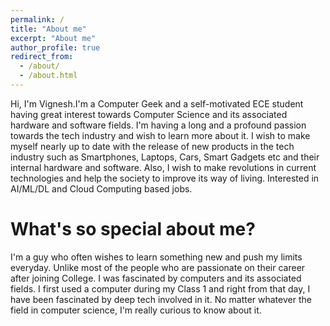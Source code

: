 ```yaml
---
permalink: /
title: "About me"
excerpt: "About me"
author_profile: true
redirect_from: 
  - /about/
  - /about.html
---
```

Hi, I'm Vignesh.I'm a Computer Geek and a self-motivated ECE student having great interest towards Computer Science and its associated hardware and software fields. I'm having a long and a profound passion towards the tech industry and wish to learn more about it. I wish to make myself nearly up to date with the release of new products in the tech industry such as Smartphones, Laptops, Cars, Smart Gadgets etc and their internal hardware and software. Also, I wish to make revolutions in current technologies and help the society to improve its way of living. Interested in AI/ML/DL and Cloud Computing based jobs.

What's so special about me?
============================

I'm a guy who often wishes to learn something new and push my limits everyday. Unlike most of the people who are passionate on their career after joining College. I was fascinated by computers and its associated fields. I first used a computer during my Class 1 and right from that day, I have been fascinated by deep tech involved in it. No matter whatever the field in computer science, I'm really curious to know about it.
